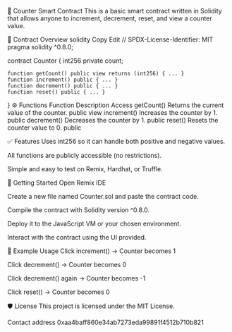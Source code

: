 📄 Counter Smart Contract
This is a basic smart contract written in Solidity that allows anyone to increment, decrement, reset, and view a counter value.

🧾 Contract Overview
solidity
Copy
Edit
// SPDX-License-Identifier: MIT
pragma solidity ^0.8.0;

contract Counter {
    int256 private count;

    function getCount() public view returns (int256) { ... }
    function increment() public { ... }
    function decrement() public { ... }
    function reset() public { ... }
}
⚙️ Functions
Function	Description	Access
getCount()	Returns the current value of the counter.	public view
increment()	Increases the counter by 1.	public
decrement()	Decreases the counter by 1.	public
reset()	Resets the counter value to 0.	public

✅ Features
Uses int256 so it can handle both positive and negative values.

All functions are publicly accessible (no restrictions).

Simple and easy to test on Remix, Hardhat, or Truffle.

🚀 Getting Started
Open Remix IDE

Create a new file named Counter.sol and paste the contract code.

Compile the contract with Solidity version ^0.8.0.

Deploy it to the JavaScript VM or your chosen environment.

Interact with the contract using the UI provided.

📌 Example Usage
Click increment() → Counter becomes 1

Click decrement() → Counter becomes 0

Click decrement() again → Counter becomes -1

Click reset() → Counter becomes 0

🛡️ License
This project is licensed under the MIT License.

Contact address 0xaa4baff860e34ab7273eda99891f4512b710b821
